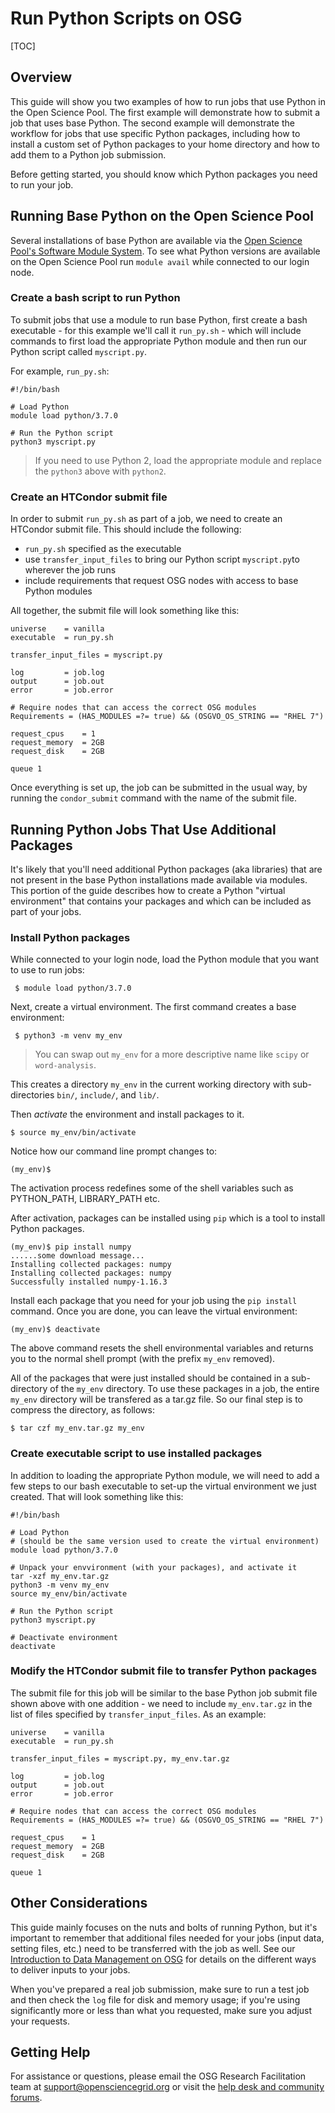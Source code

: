 [title]: - "Run Python Scripts on the OSPool"

# Run Python Scripts on OSG

[TOC]

## Overview

This guide will show you two examples of how to run jobs that use Python in the Open Science Pool.
The first example will demonstrate how to submit a job that uses base Python.
The second example will demonstrate the workflow for jobs that use specific Python packages, including
how to install a custom set of Python packages to your home directory and how to add them to a Python job submission.  

Before getting started, you should know which Python packages you need to run your job.  

## Running Base Python on the Open Science Pool
Several installations of base Python are available via the [Open Science Pool's Software 
Module System][module-guide]. To see what Python versions are available on the Open Science Pool
run `module avail` while connected to our login node. 

### Create a bash script to run Python 
To submit jobs that use a module to run base Python, first create a bash executable - for
this example we'll call it `run_py.sh` - which will include commands to first
load the appropriate Python module and then run our Python script called `myscript.py`.  

For example, `run_py.sh`:

	#!/bin/bash

	# Load Python
	module load python/3.7.0

	# Run the Python script 
	python3 myscript.py


> If you need to use Python 2, load the appropriate module and 
> replace the `python3` above with `python2`.

### Create an HTCondor submit file
In order to submit `run_py.sh` as part of a job, we need to create an HTCondor 
submit file. This should include the following: 

* `run_py.sh` specified as the executable    
* use `transfer_input_files` to bring our Python script `myscript.py`to wherever the job runs   
* include requirements that request OSG nodes with access to base Python modules   

All together, the submit file will look something like this: 

	universe 	= vanilla     
	executable 	= run_py.sh

	transfer_input_files = myscript.py

	log         = job.log
	output      = job.out
	error       = job.error

	# Require nodes that can access the correct OSG modules
	Requirements = (HAS_MODULES =?= true) && (OSGVO_OS_STRING == "RHEL 7")

	request_cpus 	= 1 
	request_memory 	= 2GB
	request_disk 	= 2GB

	queue 1

Once everything is set up, the job can be submitted in the usual way, by running 
the `condor_submit` command with the name of the submit file. 

## Running Python Jobs That Use Additional Packages
It's likely that you'll need additional Python packages (aka libraries) that are not
present in the base Python installations made available via modules. This portion of the
guide describes how to create a Python "virtual environment" that contains your packages
and which can be included as part of your jobs. 

### Install Python packages
While connected to your login node, load the Python module that you want to use to run jobs: 

     $ module load python/3.7.0

Next, create a virtual environment. The first command creates a base environment:

     $ python3 -m venv my_env
     
> You can swap out `my_env` for a more descriptive name like `scipy` or `word-analysis`.

This creates a directory `my_env` in the current working directory
with sub-directories `bin/`, `include/`, and `lib/`.   

Then _activate_ the environment and install packages to it.  

    $ source my_env/bin/activate

Notice how our command line prompt changes to: 

    (my_env)$

The activation process redefines some of the shell variables
such as PYTHON_PATH, LIBRARY_PATH etc. 

After activation, packages can be installed using `pip` 
which is a tool to install Python packages. 

    (my_env)$ pip install numpy
    ......some download message...
    Installing collected packages: numpy
	Installing collected packages: numpy
	Successfully installed numpy-1.16.3

Install each package that you need for your job using the `pip install` command.  Once 
you are done, you can leave the virtual environment: 

    (my_env)$ deactivate

The above command resets the shell environmental variables and returns you to the 
normal shell prompt (with the prefix `my_env` removed).

All of the packages that were just installed should be contained in a sub-directory 
of the `my_env` directory.  To use these packages in a job, the  entire `my_env` directory
will be transfered as a tar.gz file.  So our final step is to compress the 
directory, as follows: 

	$ tar czf my_env.tar.gz my_env


### Create executable script to use installed packages
In addition to loading the appropriate Python module, we will need to add a few
steps to our bash executable to set-up the virtual environment we
just created. That will look something like this: 

	#!/bin/bash
	
	# Load Python
	# (should be the same version used to create the virtual environment)
	module load python/3.7.0

	# Unpack your envvironment (with your packages), and activate it
	tar -xzf my_env.tar.gz
	python3 -m venv my_env
	source my_env/bin/activate

	# Run the Python script 
	python3 myscript.py

	# Deactivate environment 
	deactivate

### Modify the HTCondor submit file to transfer Python packages
The submit file for this job will be similar to the base Python job submit file shown above
with one addition - we need to include `my_env.tar.gz` in the list of files specified by `transfer_input_files`.
As an example: 

	universe 	= vanilla     
	executable 	= run_py.sh

	transfer_input_files = myscript.py, my_env.tar.gz

	log         = job.log
	output      = job.out
	error       = job.error

	# Require nodes that can access the correct OSG modules
	Requirements = (HAS_MODULES =?= true) && (OSGVO_OS_STRING == "RHEL 7")

	request_cpus 	= 1 
	request_memory 	= 2GB
	request_disk 	= 2GB

	queue 1

## Other Considerations
This guide mainly focuses on the nuts and bolts of running Python, but it's important 
to remember that additional files needed for your jobs (input data, setting files, etc.) 
need to be transferred with the job as well. See our [Introduction to Data Management 
on OSG][data-intro] for details on the different ways to deliver inputs to your jobs. 

When you've prepared a real job submission, make sure to run a test job and then check 
the `log` file for disk and memory usage; if you're using significantly more or less 
than what you requested, make sure you adjust your requests. 

## Getting Help

For assistance or questions, please email the OSG Research Facilitation
team  at [support@opensciencegrid.org](mailto:support@opensciencegrid.org) or visit the [help desk and community forums](http://support.opensciencegrid.org).

[module-guide]: 12000048518
[data-intro]: 12000002985
